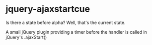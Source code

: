 jquery-ajaxstartcue
=================

Is there a state before alpha? Well, that's the current state.

A small jQuery plugin providing a timer before the handler is called in jQuery's .ajaxStart()

